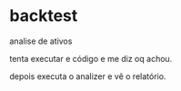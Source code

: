 # backtest

analise de ativos


tenta executar e código e me diz oq achou.

depois executa o analizer e vê o relatório.
